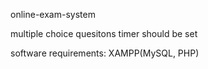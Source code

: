 online-exam-system

multiple choice quesitons
timer should be set

software requirements:
XAMPP(MySQL, PHP)
